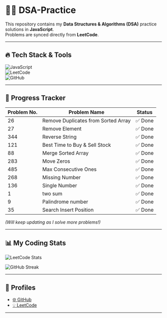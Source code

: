 # 🧑‍💻 DSA-Practice

This repository contains my **Data Structures & Algorithms (DSA)** practice solutions in **JavaScript**.  
Problems are synced directly from **LeetCode**.

---

## 🔥 Tech Stack & Tools
![JavaScript](https://img.shields.io/badge/JavaScript-ES6+-yellow)  
![LeetCode](https://img.shields.io/badge/Problems-LeetCode-orange)  
![GitHub](https://img.shields.io/badge/Version%20Control-GitHub-black)

---

## 🚀 Progress Tracker

| Problem No. | Problem Name                           | Status   |
|-------------|----------------------------------------|----------|
| 26          | Remove Duplicates from Sorted Array     | ✅ Done  |
| 27          | Remove Element                         | ✅ Done  |       
| 344           | Reverse String                       | ✅ Done  |
| 121           | Best Time to Buy & Sell Stock        | ✅ Done  |
| 88           | Merge Sorted Array                    | ✅ Done  |
| 283           | Move Zeros                           | ✅ Done  |
| 485           | Max Consecutive Ones                 | ✅ Done  |
| 268           | Missing Number                       | ✅ Done  |
| 136           | Single Number                       | ✅ Done  |
| 1             | two sum                             | ✅ Done  |     
| 9            | Palindrome number                    | ✅ Done  |
| 35            | Search Insert Position               | ✅ Done  |

*(Will keep updating as I solve more problems!)*

---

## 📊 My Coding Stats

![LeetCode Stats](https://leetcard.jacoblin.cool/rautroshan601?theme=dark&font=Baloo%202&ext=contest)  

![GitHub Streak](https://streak-stats.demolab.com?user=iamroshanraut&theme=dark&border_radius=6)  

---

## 🔗 Profiles
- [🌐 GitHub](https://github.com/iamroshanraut)  
- [💡 LeetCode](https://leetcode.com/)  
****

